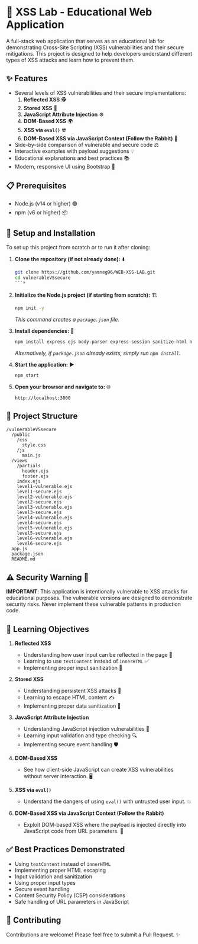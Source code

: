 # 🧪 XSS Lab - Educational Web Application

A full-stack web application that serves as an educational lab for demonstrating Cross-Site Scripting (XSS) vulnerabilities and their secure mitigations. This project is designed to help developers understand different types of XSS attacks and learn how to prevent them.

## ✨ Features

- Several levels of XSS vulnerabilities and their secure implementations:
  1.  **Reflected XSS** 🕵️
  2.  **Stored XSS** 💾
  3.  **JavaScript Attribute Injection** ⚙️
  4.  **DOM-Based XSS** 🌍
  5.  **XSS via `eval()`** ☢️
  6.  **DOM-Based XSS via JavaScript Context (Follow the Rabbit)** 🐇
- Side-by-side comparison of vulnerable and secure code ⚖️
- Interactive examples with payload suggestions 💡
- Educational explanations and best practices 📚
- Modern, responsive UI using Bootstrap 📱

## 📋 Prerequisites

- Node.js (v14 or higher) 🟢
- npm (v6 or higher) 📦

## 🚀 Setup and Installation

To set up this project from scratch or to run it after cloning:

1.  **Clone the repository (if not already done):** ⬇️
    ```bash
    git clone https://github.com/yamneg96/WEB-XSS-LAB.git
    cd vulnerableVSsecure
    ```*

2.  **Initialize the Node.js project (if starting from scratch):** 🏗️
    ```bash
    npm init -y
    ```
    *This command creates a `package.json` file.*

3.  **Install dependencies:** 💾
    ```bash
    npm install express ejs body-parser express-session sanitize-html nodemon
    ```
    *Alternatively, if `package.json` already exists, simply run `npm install`.*

4.  **Start the application:** ▶️
    ```bash
    npm start
    ```

5.  **Open your browser and navigate to:** 🌐
    ```
    http://localhost:3000
    ```

## 📁 Project Structure

```
/vulnerableVSsecure
  /public
    /css
      style.css
    /js
      main.js
  /views
    /partials
      header.ejs
      footer.ejs
    index.ejs
    level1-vulnerable.ejs
    level1-secure.ejs
    level2-vulnerable.ejs
    level2-secure.ejs
    level3-vulnerable.ejs
    level3-secure.ejs
    level4-vulnerable.ejs
    level4-secure.ejs
    level5-vulnerable.ejs
    level5-secure.ejs
    level6-vulnerable.ejs
    level6-secure.ejs
  app.js
  package.json
  README.md
```

## ⚠️ Security Warning 🚨

**IMPORTANT**: This application is intentionally vulnerable to XSS attacks for educational purposes. The vulnerable versions are designed to demonstrate security risks. Never implement these vulnerable patterns in production code.

## 🎯 Learning Objectives

1.  **Reflected XSS**
    - Understanding how user input can be reflected in the page 🤔
    - Learning to use `textContent` instead of `innerHTML` ✅
    - Implementing proper input sanitization 🧹

2.  **Stored XSS**
    - Understanding persistent XSS attacks 👻
    - Learning to escape HTML content ✍️
    - Implementing proper data sanitization 🧼

3.  **JavaScript Attribute Injection**
    - Understanding JavaScript injection vulnerabilities 💉
    - Learning input validation and type checking 🔍
    - Implementing secure event handling 🛡️

4.  **DOM-Based XSS**
    - See how client-side JavaScript can create XSS vulnerabilities without server interaction. 🖥️

5.  **XSS via `eval()`**
    - Understand the dangers of using `eval()` with untrusted user input. 💥

6.  **DOM-Based XSS via JavaScript Context (Follow the Rabbit)**
    - Exploit DOM-based XSS where the payload is injected directly into JavaScript code from URL parameters. 🐰

## ✅ Best Practices Demonstrated

- Using `textContent` instead of `innerHTML`
- Implementing proper HTML escaping
- Input validation and sanitization
- Using proper input types
- Secure event handling
- Content Security Policy (CSP) considerations
- Safe handling of URL parameters in JavaScript

## 🤝 Contributing

Contributions are welcome! Please feel free to submit a Pull Request. ✨
